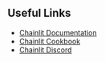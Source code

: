 ## Useful Links
- [Chainlit Documentation](https://docs.chainlit.io)
- [Chainlit Cookbook](https://github.com/Chainlit/cookbook)
- [Chainlit Discord](https://discord.gg/k73SQ3FyUh)
